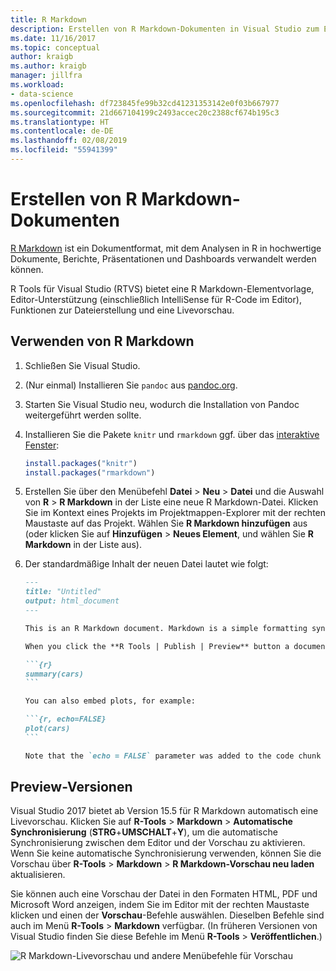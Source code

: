 ```yaml
---
title: R Markdown
description: Erstellen von R Markdown-Dokumenten in Visual Studio zum Erstellen von Berichten, Präsentationen und Dashboards hoher Qualität.
ms.date: 11/16/2017
ms.topic: conceptual
author: kraigb
ms.author: kraigb
manager: jillfra
ms.workload:
- data-science
ms.openlocfilehash: df723845fe99b32cd41231353142e0f03b667977
ms.sourcegitcommit: 21d667104199c2493accec20c2388cf674b195c3
ms.translationtype: HT
ms.contentlocale: de-DE
ms.lasthandoff: 02/08/2019
ms.locfileid: "55941399"
---
```

# <a name="create-r-markdown-documents"></a>Erstellen von R Markdown-Dokumenten

[R Markdown](https://rmarkdown.rstudio.com/) ist ein Dokumentformat, mit dem Analysen in R in hochwertige Dokumente, Berichte, Präsentationen und Dashboards verwandelt werden können.

R Tools für Visual Studio (RTVS) bietet eine R Markdown-Elementvorlage, Editor-Unterstützung (einschließlich IntelliSense für R-Code im Editor), Funktionen zur Dateierstellung und eine Livevorschau.

## <a name="using-r-markdown"></a>Verwenden von R Markdown

1. Schließen Sie Visual Studio.
1. (Nur einmal) Installieren Sie `pandoc` aus [pandoc.org](http://pandoc.org/installing.html).
1. Starten Sie Visual Studio neu, wodurch die Installation von Pandoc weitergeführt werden sollte.
1. Installieren Sie die Pakete `knitr` und `rmarkdown` ggf. über das [interaktive Fenster](interactive-repl-for-r-in-visual-studio.md):

    ```R
    install.packages("knitr")
    install.packages("rmarkdown")

    ```
1. Erstellen Sie über den Menübefehl **Datei** > **Neu** > **Datei** und die Auswahl von **R** > **R Markdown** in der Liste eine neue R Markdown-Datei. Klicken Sie im Kontext eines Projekts im Projektmappen-Explorer mit der rechten Maustaste auf das Projekt. Wählen Sie **R Markdown hinzufügen** aus (oder klicken Sie auf **Hinzufügen** > **Neues Element**, und wählen Sie **R Markdown** in der Liste aus).

1. Der standardmäßige Inhalt der neuen Datei lautet wie folgt:

    ~~~markdown
    ---
    title: "Untitled"
    output: html_document
    ---

    This is an R Markdown document. Markdown is a simple formatting syntax for authoring HTML, PDF, and Microsoft Word documents. For more details on using R Markdown see <http://rmarkdown.rstudio.com>.

    When you click the **R Tools | Publish | Preview** button a document will be generated that includes both content as well as the output of any embedded R code chunks within the document. You can embed an R code chunk like this:

    ```{r}
    summary(cars)
    ```

    You can also embed plots, for example:

    ```{r, echo=FALSE}
    plot(cars)
    ```

    Note that the `echo = FALSE` parameter was added to the code chunk to prevent printing of the R code that generated the plot.

    ~~~

## <a name="previews"></a>Preview-Versionen

Visual Studio 2017 bietet ab Version 15.5 für R Markdown automatisch eine Livevorschau. Klicken Sie auf **R-Tools** > **Markdown** > **Automatische Synchronisierung** (**STRG**+**UMSCHALT**+**Y**), um die automatische Synchronisierung zwischen dem Editor und der Vorschau zu aktivieren. Wenn Sie keine automatische Synchronisierung verwenden, können Sie die Vorschau über **R-Tools** > **Markdown** > **R Markdown-Vorschau neu laden** aktualisieren.

Sie können auch eine Vorschau der Datei in den Formaten HTML, PDF und Microsoft Word anzeigen, indem Sie im Editor mit der rechten Maustaste klicken und einen der **Vorschau**-Befehle auswählen. Dieselben Befehle sind auch im Menü **R-Tools** > **Markdown** verfügbar. (In früheren Versionen von Visual Studio finden Sie diese Befehle im Menü **R-Tools** > **Veröffentlichen**.)

![R Markdown-Livevorschau und andere Menübefehle für Vorschau](media/rmarkdown-live-preview.png)
